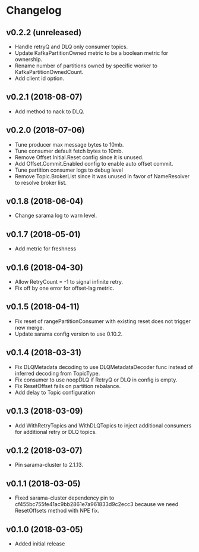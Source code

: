 # Changelog

v0.2.2 (unreleased)
-------------------

- Handle retryQ and DLQ only consumer topics.
- Update KafkaPartitionOwned metric to be a boolean metric for ownership.
- Rename number of partitions owned by specific worker to KafkaPartitionOwnedCount.
- Add client id option.


v0.2.1 (2018-08-07)
-------------------

- Add method to nack to DLQ.


v0.2.0 (2018-07-06)
-------------------

- Tune producer max message bytes to 10mb.
- Tune consumer default fetch bytes to 10mb.
- Remove Offset.Initial.Reset config since it is unused.
- Add Offset.Commit.Enabled config to enable auto offset commit.
- Tune partition consumer logs to debug level
- Remove Topic.BrokerList since it was unused in favor of NameResolver to resolve broker list.


v0.1.8 (2018-06-04)
-------------------

- Change sarama log to warn level.


v0.1.7 (2018-05-01)
-------------------

- Add metric for freshness


v0.1.6 (2018-04-30)
-------------------

- Allow RetryCount = -1 to signal infinite retry.
- Fix off by one error for offset-lag metric.

v0.1.5 (2018-04-11)
-------------------

- Fix reset of rangePartitionConsumer with existing reset does not trigger new merge.
- Update sarama config version to use 0.10.2.


v0.1.4 (2018-03-31)
-------------------

- Fix DLQMetadata decoding to use DLQMetadataDecoder func instead of inferred decoding from TopicType.
- Fix consumer to use noopDLQ if RetryQ or DLQ in config is empty.
- Fix ResetOffset fails on partition rebalance.
- Add delay to Topic configuration


v0.1.3 (2018-03-09)
-------------------

- Add WithRetryTopics and WithDLQTopics to inject additional consumers for additional retry or DLQ topics.


v0.1.2 (2018-03-07)
-------------------

- Pin sarama-cluster to 2.1.13.


v0.1.1 (2018-03-05)
-------------------

- Fixed sarama-cluster dependency pin to cf455bc755fe41ac9bb2861e7a961833d9c2ecc3 because we need ResetOffsets method with NPE fix.


v0.1.0 (2018-03-05)
-------------------

- Added initial release
